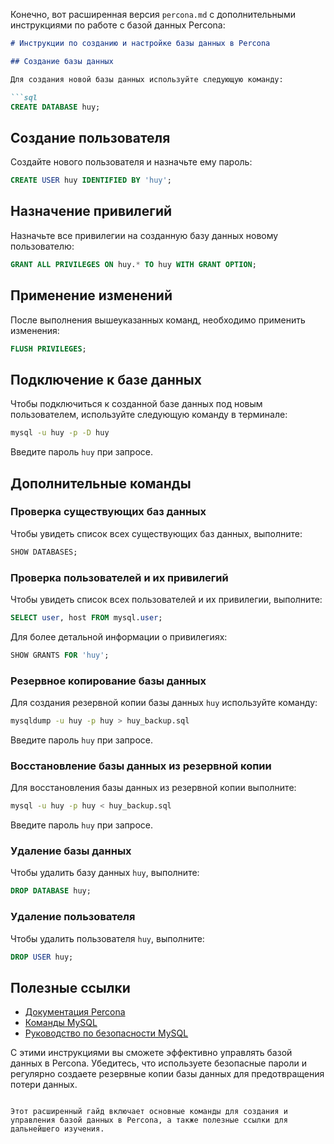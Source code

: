 Конечно, вот расширенная версия `percona.md` с дополнительными инструкциями по работе с базой данных Percona:

```markdown
# Инструкции по созданию и настройке базы данных в Percona

## Создание базы данных

Для создания новой базы данных используйте следующую команду:

```sql
CREATE DATABASE huy;
```

## Создание пользователя

Создайте нового пользователя и назначьте ему пароль:

```sql
CREATE USER huy IDENTIFIED BY 'huy';
```

## Назначение привилегий

Назначьте все привилегии на созданную базу данных новому пользователю:

```sql
GRANT ALL PRIVILEGES ON huy.* TO huy WITH GRANT OPTION;
```

## Применение изменений

После выполнения вышеуказанных команд, необходимо применить изменения:

```sql
FLUSH PRIVILEGES;
```

## Подключение к базе данных

Чтобы подключиться к созданной базе данных под новым пользователем, используйте следующую команду в терминале:

```bash
mysql -u huy -p -D huy
```

Введите пароль `huy` при запросе.

## Дополнительные команды

### Проверка существующих баз данных

Чтобы увидеть список всех существующих баз данных, выполните:

```sql
SHOW DATABASES;
```

### Проверка пользователей и их привилегий

Чтобы увидеть список всех пользователей и их привилегии, выполните:

```sql
SELECT user, host FROM mysql.user;
```

Для более детальной информации о привилегиях:

```sql
SHOW GRANTS FOR 'huy';
```

### Резервное копирование базы данных

Для создания резервной копии базы данных `huy` используйте команду:

```bash
mysqldump -u huy -p huy > huy_backup.sql
```

Введите пароль `huy` при запросе.

### Восстановление базы данных из резервной копии

Для восстановления базы данных из резервной копии выполните:

```bash
mysql -u huy -p huy < huy_backup.sql
```

Введите пароль `huy` при запросе.

### Удаление базы данных

Чтобы удалить базу данных `huy`, выполните:

```sql
DROP DATABASE huy;
```

### Удаление пользователя

Чтобы удалить пользователя `huy`, выполните:

```sql
DROP USER huy;
```

## Полезные ссылки

- [Документация Percona](https://www.percona.com/doc/percona-server/LATEST/)
- [Команды MySQL](https://dev.mysql.com/doc/refman/8.0/en/sql-statements.html)
- [Руководство по безопасности MySQL](https://dev.mysql.com/doc/refman/8.0/en/security.html)

С этими инструкциями вы сможете эффективно управлять базой данных в Percona. Убедитесь, что используете безопасные пароли и регулярно создаете резервные копии базы данных для предотвращения потери данных.
```

Этот расширенный гайд включает основные команды для создания и управления базой данных в Percona, а также полезные ссылки для дальнейшего изучения.
